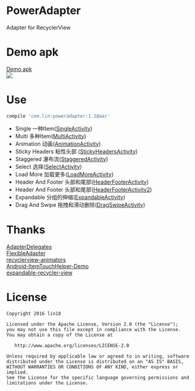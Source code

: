 # PowerAdapter
Adapter for RecyclerView

# Demo apk
[Demo apk](https://raw.githubusercontent.com/lin18/PowerAdapter/master/app-debug.apk)
<br>![](https://github.com/lin18/PowerAdapter/blob/master/screenshots/demo.gif?raw=true)

# Use
```gradle
compile 'com.lin:poweradapter:1.1@aar'
```

- Single 一种Item([SingleActivity](https://github.com/lin18/PowerAdapter/blob/master/app/src/main/java/com/lin/poweradapter/example/single/SingleActivity.java))
- Multi 多种Item([MultiActivity](https://github.com/lin18/PowerAdapter/blob/master/app/src/main/java/com/lin/poweradapter/example/multi/MultiActivity.java))
- Animation 动画([AnimationActivity](https://github.com/lin18/PowerAdapter/blob/master/app/src/main/java/com/lin/poweradapter/example/animation/AnimationActivity.java))
- Sticky Headers 粘性头部 ([StickyHeadersActivity](https://github.com/lin18/PowerAdapter/blob/master/app/src/main/java/com/lin/poweradapter/example/stickyheaders/StickyHeadersActivity.java))
- Staggered 瀑布流([StaggeredActivity](https://github.com/lin18/PowerAdapter/blob/master/app/src/main/java/com/lin/poweradapter/example/staggered/StaggeredActivity.java))
- Select 选择([SelectActivity](https://github.com/lin18/PowerAdapter/blob/master/app/src/main/java/com/lin/poweradapter/example/select/SelectActivity.java))
- Load More 加载更多([LoadMoreActivity](https://github.com/lin18/PowerAdapter/blob/master/app/src/main/java/com/lin/poweradapter/example/loadmore/LoadMoreActivity.java))
- Header And Footer 头部和尾部([HeaderFooterActivity](https://github.com/lin18/PowerAdapter/blob/master/app/src/main/java/com/lin/poweradapter/example/headerfooter/HeaderFooterActivity.java))
- Header And Footer 头部和尾部([HeaderFooterActivity2](https://github.com/lin18/PowerAdapter/blob/master/app/src/main/java/com/lin/poweradapter/example/headerfooter/HeaderFooterActivity2.java))
- Expandable 分组的伸缩([ExpandableActivity](https://github.com/lin18/PowerAdapter/blob/master/app/src/main/java/com/lin/poweradapter/example/expandable/ExpandableActivity.java))
- Drag And Swipe 拖拽和滑动删除([DragSwipeActivity](https://github.com/lin18/PowerAdapter/blob/master/app/src/main/java/com/lin/poweradapter/example/dragswipe/DragSwipeActivity.java))

# Thanks
[AdapterDelegates](https://github.com/sockeqwe/AdapterDelegates)
<br>[FlexibleAdapter](https://github.com/davideas/FlexibleAdapter)
<br>[recyclerview-animators](https://github.com/wasabeef/recyclerview-animators)
<br>[Android-ItemTouchHelper-Demo](https://github.com/iPaulPro/Android-ItemTouchHelper-Demo)
<br>[expandable-recycler-view](https://github.com/bignerdranch/expandable-recycler-view)

# License
```
Copyright 2016 lin18

Licensed under the Apache License, Version 2.0 (the "License");
you may not use this file except in compliance with the License.
You may obtain a copy of the License at

   http://www.apache.org/licenses/LICENSE-2.0

Unless required by applicable law or agreed to in writing, software
distributed under the License is distributed on an "AS IS" BASIS,
WITHOUT WARRANTIES OR CONDITIONS OF ANY KIND, either express or implied.
See the License for the specific language governing permissions and
limitations under the License.
```